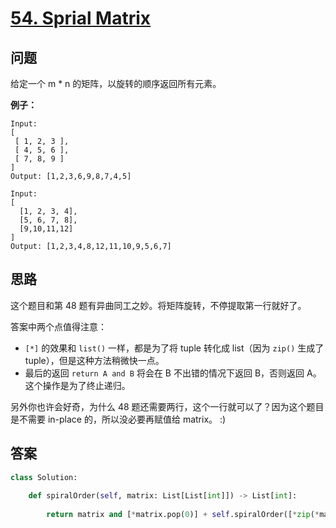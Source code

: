 # [54. Sprial Matrix](https://leetcode.com/problems/spiral-matrix/)

## 问题

给定一个 m \* n 的矩阵，以旋转的顺序返回所有元素。

**例子：**

```
Input:
[
 [ 1, 2, 3 ],
 [ 4, 5, 6 ],
 [ 7, 8, 9 ]
]
Output: [1,2,3,6,9,8,7,4,5]

Input:
[
  [1, 2, 3, 4],
  [5, 6, 7, 8],
  [9,10,11,12]
]
Output: [1,2,3,4,8,12,11,10,9,5,6,7]
```

## 思路

这个题目和第 48 题有异曲同工之妙。将矩阵旋转，不停提取第一行就好了。

答案中两个点值得注意：

- `[*]` 的效果和 `list()` 一样，都是为了将 tuple 转化成 list（因为 `zip()` 生成了 tuple），但是这种方法稍微快一点。
- 最后的返回 `return A and B` 将会在 B 不出错的情况下返回 B，否则返回 A。这个操作是为了终止递归。

另外你也许会好奇，为什么 48 题还需要两行，这个一行就可以了？因为这个题目是不需要 in-place 的，所以没必要再赋值给 matrix。 :)

## 答案

```python
class Solution:
    
    def spiralOrder(self, matrix: List[List[int]]) -> List[int]:
        
        return matrix and [*matrix.pop(0)] + self.spiralOrder([*zip(*matrix)][::-1])
```